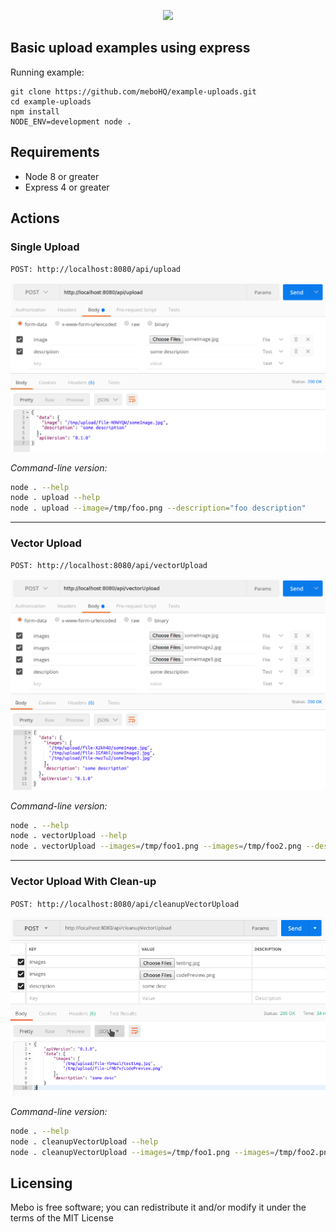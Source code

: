 <p align="center">
  <img src="https://mebohq.github.io/docs/data/logo.png"/>
</p>

## Basic upload examples using express

Running example:
```
git clone https://github.com/meboHQ/example-uploads.git
cd example-uploads
npm install
NODE_ENV=development node .
```

## Requirements
- Node 8 or greater
- Express 4 or greater

## Actions

### Single Upload
`POST: http://localhost:8080/api/upload`

![postman](./data/postmanUpload.png)

*Command-line version:*

```bash
node . --help
node . upload --help
node . upload --image=/tmp/foo.png --description="foo description"
```
---

###  Vector Upload
`POST: http://localhost:8080/api/vectorUpload`

![postman](./data/postmanVectorUpload.png)

*Command-line version:*

```bash
node . --help
node . vectorUpload --help
node . vectorUpload --images=/tmp/foo1.png --images=/tmp/foo2.png --description="foo description"
```
---

###  Vector Upload With Clean-up
`POST: http://localhost:8080/api/cleanupVectorUpload`

![postman](./data/postmanCleanupVectorUpload.png)

*Command-line version:*

```bash
node . --help
node . cleanupVectorUpload --help
node . cleanupVectorUpload --images=/tmp/foo1.png --images=/tmp/foo2.png --description="foo description"
```

## Licensing
Mebo is free software; you can redistribute it and/or modify it under the terms of the MIT License
